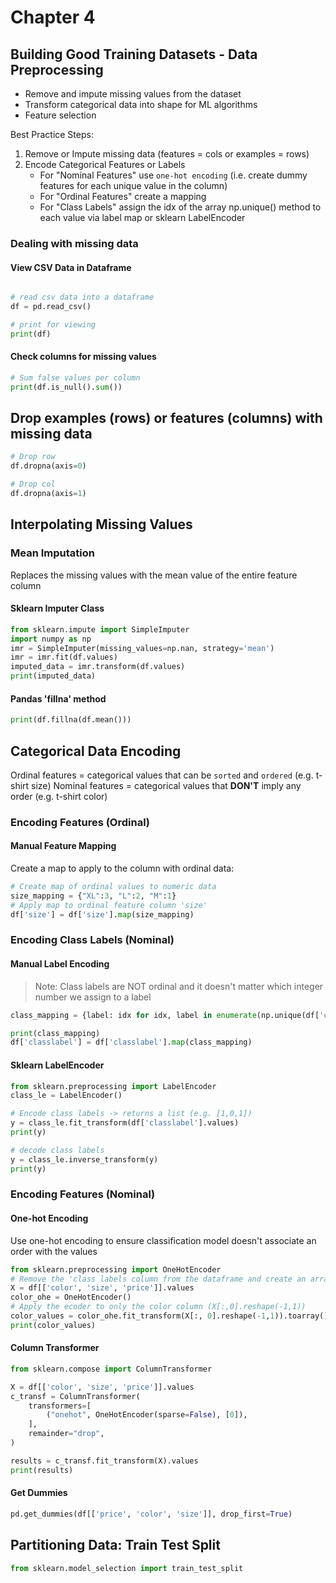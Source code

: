 # Chapter 4

## Building Good Training Datasets - Data Preprocessing

- Remove and impute missing values from the dataset
- Transform categorical data into shape for ML algorithms
- Feature selection

Best Practice Steps:

1. Remove or Impute missing data (features = cols or examples = rows)
2. Encode Categorical Features or Labels
   - For "Nominal Features" use `one-hot encoding` (i.e. create dummy features for each unique value in the column)
   - For "Ordinal Features" create a mapping
   - For "Class Labels" assign the idx of the array np.unique() method to each value via label map or sklearn LabelEncoder

### Dealing with missing data

#### View CSV Data in Dataframe

```python

# read csv data into a dataframe
df = pd.read_csv()

# print for viewing
print(df)
```

#### Check columns for missing values

```python
# Sum false values per column
print(df.is_null().sum())
```

## Drop examples (rows) or features (columns) with missing data

```python
# Drop row
df.dropna(axis=0)

# Drop col
df.dropna(axis=1)
```

## Interpolating Missing Values

### Mean Imputation

Replaces the missing values with the mean value of the entire feature column

#### Sklearn Imputer Class

```python
from sklearn.impute import SimpleImputer
import numpy as np
imr = SimpleImputer(missing_values=np.nan, strategy='mean')
imr = imr.fit(df.values)
imputed_data = imr.transform(df.values)
print(imputed_data)
```

#### Pandas 'fillna' method

```python
print(df.fillna(df.mean()))
```

## Categorical Data Encoding

Ordinal features = categorical values that can be `sorted` and `ordered` (e.g. t-shirt size)
Nominal features = categorical values that **DON'T** imply any order (e.g. t-shirt color)

### Encoding Features (Ordinal)

#### Manual Feature Mapping

Create a map to apply to the column with ordinal data:

```python
# Create map of ordinal values to numeric data
size_mapping = {"XL":3, "L":2, "M":1}
# Apply map to ordinal feature column 'size'
df['size'] = df['size'].map(size_mapping)
```

### Encoding Class Labels (Nominal)

#### Manual Label Encoding

> Note: Class labels are NOT ordinal and it doesn't matter which integer number we assign to a label

```python
class_mapping = {label: idx for idx, label in enumerate(np.unique(df['classlabel']))}

print(class_mapping)
df['classlabel'] = df['classlabel'].map(class_mapping)
```

#### Sklearn LabelEncoder

```python
from sklearn.preprocessing import LabelEncoder
class_le = LabelEncoder()

# Encode class labels -> returns a list (e.g. [1,0,1])
y = class_le.fit_transform(df['classlabel'].values)
print(y)

# decode class labels
y = class_le.inverse_transform(y)
print(y)
```

### Encoding Features (Nominal)

#### One-hot Encoding

Use one-hot encoding to ensure classification model doesn't associate an order with the values

```python
from sklearn.preprocessing import OneHotEncoder
# Remove the 'class labels column from the dataframe and create an array of the values
X = df[['color', 'size', 'price']].values
color_ohe = OneHotEncoder()
# Apply the ecoder to only the color column (X[:,0].reshape(-1,1))
color_values = color_ohe.fit_transform(X[:, 0].reshape(-1,1)).toarray()
print(color_values)
```

#### Column Transformer

```python
from sklearn.compose import ColumnTransformer

X = df[['color', 'size', 'price']].values
c_transf = ColumnTransformer(
    transformers=[
        ("onehot", OneHotEncoder(sparse=False), [0]),
    ],
    remainder="drop",
)

results = c_transf.fit_transform(X).values
print(results)
```

#### Get Dummies

```python
pd.get_dummies(df[['price', 'color', 'size']], drop_first=True)
```

## Partitioning Data: Train Test Split

```python
from sklearn.model_selection import train_test_split

```
